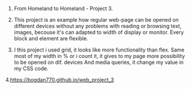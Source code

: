 1. From Homeland to Homeland - Project 3.

2. This project is an example how regular web-page can be opened on different devices without any problems with reading or browsing text, images, becouse it's can adapted to width of display or monitor. Every block and element are flexible. 

3. I this project i used grid, it looks like more functionality than flex. Same most of my width in % or i count it, it gives to my page more possibility to be opened on dif. devices And media queries, it change my value in my CSS code.

4.https://bogdan770.github.io/web_project_3
